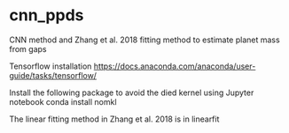 # cnn_ppds
CNN method and Zhang et al. 2018 fitting method to estimate planet mass from gaps


Tensorflow installation
https://docs.anaconda.com/anaconda/user-guide/tasks/tensorflow/

Install the following package to avoid the died kernel using Jupyter notebook
conda install nomkl

The linear fitting method in Zhang et al. 2018 is in linearfit


